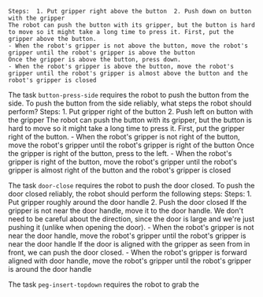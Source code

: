 
    Steps:  1. Put gripper right above the button  2. Push down on button with the gripper
    The robot can push the button with its gripper, but the button is hard to move so it might take a long time to press it. First, put the gripper above the button.
    - When the robot's gripper is not above the button, move the robot's gripper until the robot's gripper is above the button
    Once the gripper is above the button, press down.
    - When the robot's gripper is above the button, move the robot's gripper until the robot's gripper is almost above the button and the robot's gripper is closed

The task `button-press-side` requires the robot to push the button from the side.
To push the button from the side reliably, what steps the robot should perform?
    Steps:  1. Put gripper right of the button  2. Push left on button with the gripper
    The robot can push the button with its gripper, but the button is hard to move so it might take a long time to press it. First, put the gripper right of the button.
    - When the robot's gripper is not right of the button, move the robot's gripper until the robot's gripper is right of the button
    Once the gripper is right of the button, press to the left.
    - When the robot's gripper is right of the button, move the robot's gripper until the robot's gripper is almost right of the button and the robot's gripper is closed

The task `door-close` requires the robot to push the door closed.
To push the door closed reliably, the robot should perform the following steps:
    Steps:  1. Put gripper roughly around the door handle  2. Push the door closed
    If the gripper is not near the door handle, move it to the door handle. We don't need to be careful about the direction, since the door is large and we're just pushing it (unlike when opening the door).
    - When the robot's gripper is not near the door handle, move the robot's gripper until the robot's gripper is near the door handle
    If the door is aligned with the gripper as seen from in front, we can push the door closed.
    - When the robot's gripper is forward aligned with door handle, move the robot's gripper until the robot's gripper is around the door handle

The task `peg-insert-topdown` requires the robot to grab the
